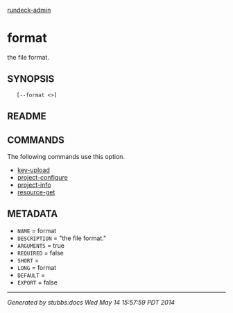 [rundeck-admin](../../index.html)

# format

the file format.

## SYNOPSIS

       [--format <>]

## README



## COMMANDS

The following commands use this option.

* [key-upload](../../commands/key-upload/index.html)
* [project-configure](../../commands/project-configure/index.html)
* [project-info](../../commands/project-info/index.html)
* [resource-get](../../commands/resource-get/index.html)

## METADATA

* `NAME` = format
* `DESCRIPTION` = "the file format."
* `ARGUMENTS` = true
* `REQUIRED` = false
* `SHORT` = 
* `LONG` = format
* `DEFAULT` = 
* `EXPORT` = false

----

*Generated by stubbs:docs Wed May 14 15:57:59 PDT 2014*

